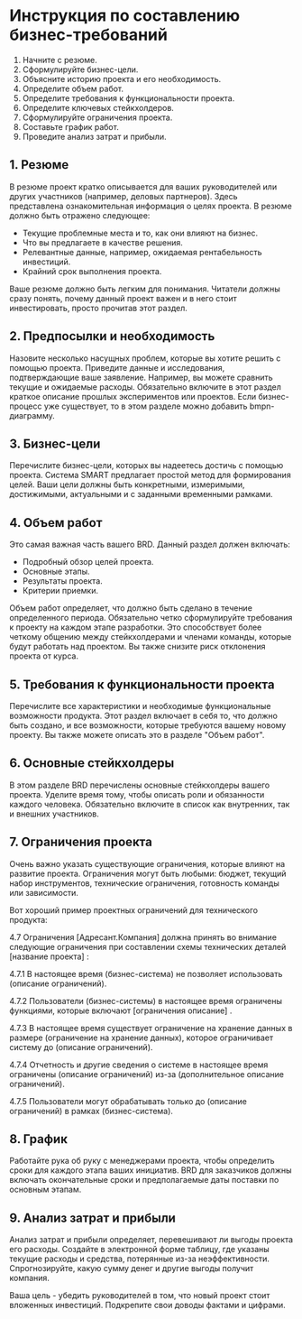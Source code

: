 # Инструкция по составлению бизнес-требований
1. Начните с резюме.
2. Сформулируйте бизнес-цели.
3. Объясните историю проекта и его необходимость.
4. Определите объем работ.
5. Определите требования к функциональности проекта.
6. Определите ключевых стейкхолдеров.
7. Сформулируйте ограничения проекта.
8. Составьте график работ.
9. Проведите анализ затрат и прибыли.

## 1. Резюме
В резюме проект кратко описывается для ваших руководителей или других участников (например, деловых партнеров). Здесь представлена ознакомительная информация о целях проекта. В резюме должно быть отражено следующее:

- Текущие проблемные места и то, как они влияют на бизнес.
- Что вы предлагаете в качестве решения.
- Релевантные данные, например, ожидаемая рентабельность инвестиций.
- Крайний срок выполнения проекта.

Ваше резюме должно быть легким для понимания. Читатели должны сразу понять, почему данный проект важен и в него стоит инвестировать, просто прочитав этот раздел.

## 2. Предпосылки и необходимость
Назовите несколько насущных проблем, которые вы хотите решить с помощью проекта. Приведите данные и исследования, подтверждающие ваше заявление. Например, вы можете сравнить текущие и ожидаемые расходы. Обязательно включите в этот раздел краткое описание прошлых экспериментов или проектов. Если бизнес-процесс уже существует, то в этом разделе можно добавить bmpn-диаграмму.

## 3. Бизнес-цели
Перечислите бизнес-цели, которых вы надеетесь достичь с помощью проекта. Система SMART предлагает простой метод для формирования целей. Ваши цели должны быть конкретными, измеримыми, достижимыми, актуальными и с заданными временными рамками.

## 4. Объем работ
Это самая важная часть вашего BRD. Данный раздел должен включать:

- Подробный обзор целей проекта.
- Основные этапы.
- Результаты проекта.
- Критерии приемки.

Объем работ определяет, что должно быть сделано в течение определенного периода. Обязательно четко сформулируйте требования к проекту на каждом этапе разработки. Это способствует более четкому общению между стейкхолдерами и членами команды, которые будут работать над проектом. Вы также снизите риск отклонения проекта от курса.

## 5. Требования к функциональности проекта
Перечислите все характеристики и необходимые функциональные возможности продукта. Этот раздел включает в себя то, что должно быть создано, и все возможности, которые требуются вашему новому проекту. Вы также можете описать это в разделе "Объем работ".

## 6. Основные стейкхолдеры
В этом разделе BRD перечислены основные стейкхолдеры вашего проекта. Уделите время тому, чтобы описать роли и обязанности каждого человека. Обязательно включите в список как внутренних, так и внешних участников.

## 7. Ограничения проекта
Очень важно указать существующие ограничения, которые влияют на развитие проекта. Ограничения могут быть любыми: бюджет, текущий набор инструментов, технические ограничения, готовность команды или зависимости.

Вот хороший пример проектных ограничений для технического продукта:

4.7 Ограничения
[Адресант.Компания] должна принять во внимание следующие ограничения при составлении схемы технических деталей [название проекта] :

4.7.1 В настоящее время (бизнес-система) не позволяет использовать (описание ограничений).

4.7.2 Пользователи (бизнес-системы) в настоящее время ограничены функциями, которые включают [ограничения описание] .

4.7.3 В настоящее время существует ограничение на хранение данных в размере (ограничение на хранение данных), которое ограничивает систему до (описание ограничений).

4.7.4 Отчетность и другие сведения о системе в настоящее время ограничены (описание ограничений) из-за (дополнительное описание ограничений).

4.7.5 Пользователи могут обрабатывать только до (описание ограничений) в рамках (бизнес-система).

## 8. График
Работайте рука об руку с менеджерами проекта, чтобы определить сроки для каждого этапа ваших инициатив. BRD для заказчиков должны включать окончательные сроки и предполагаемые даты поставки по основным этапам.

## 9. Анализ затрат и прибыли
Анализ затрат и прибыли определяет, перевешивают ли выгоды проекта его расходы. Создайте в электронной форме таблицу, где указаны текущие расходы и средства, потерянные из-за неэффективности. Спрогнозируйте, какую сумму денег и другие выгоды получит компания.

Ваша цель - убедить руководителей в том, что новый проект стоит вложенных инвестиций. Подкрепите свои доводы фактами и цифрами.
